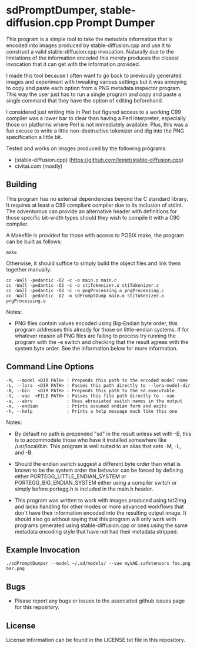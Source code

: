 # sdPromptDumper, stable-diffusion.cpp Prompt Dumper

This program is a simple tool to take the metadata information that is
encoded into images produced by stable-diffusion.cpp and use it to construct 
a valid stable-diffusion.cpp invocation. Naturally due to the limitations of 
the information encoded this merely produces the closest invocation that it 
can get with the information provided. 

I made this tool because I often want to go back to previously generated images 
and experiment with tweaking various settings but it was annoying to copy and
paste each option from a PNG metadata inspector program. This way the user just 
has to run a single program and copy and paste a single command that they 
have the option of editing beforehand.

I considered just writing this in Perl but figured access to a working C99
compiler was a lower bar to clear than having a Perl interpreter, 
especially those on platforms where Perl is not immediately available. Plus, 
this was a fun excuse to write a little non-destructive tokenizer and dig into 
the PNG specification a little bit.

Tested and works on images produced by the following programs:
* [stable-diffusion.cpp] (https://github.com/leejet/stable-diffusion.cpp)
* civitai.com (mostly)

## Building

This program has no external dependencies beyond the C standard library. It 
requires at least a C99 compliant compiler due to its inclusion of stdint. The
adventurous can provide an alternative header with definitions for those 
specific bit-width types should they wish to compile it with a C90 compiler.

A Makefile is provided for those with access to POSIX make, the program can be 
built as follows:

``` shell
make
```

Otherwise, it should suffice to simply build the object files and link them
together manually:

``` shell
cc -Wall -pedantic -O2 -c -o main.o main.c
cc -Wall -pedantic -O2 -c -o stiTokenizer.o stiTokenizer.c
cc -Wall -pedantic -O2 -c -o pngProcessing.o pngProcessing.c
cc -Wall -pedantic -O2 -o sdPromptDump main.o stiTokenizer.o pngProcessing.o
```

Notes: 

* PNG files contain values encoded using Big-Endian byte order, this program
addresses this already for those on little-endian systems. If for whatever
reason all PNG files are failing to process try running the program with the -e
switch and checking that the result agrees with the system byte order. See the
information below for more information.

## Command Line Options

    -M, --model <DIR PATH> : Prepends this path to the encoded model name 
    -L, --lora  <DIR PATH> : Passes this path directly to --lora-model-dir
    -B, --bin   <DIR PATH> : Prepends this path to the sd executable 
    -V, --vae  <FILE PATH> : Passes this file path directly to --vae
    -a, --abrv             : Uses abreviated switch names in the output
    -e, --endian           : Prints assumed endian form and exits
    -h, --help             : Prints a help message much like this one

Notes:

* By default no path is prepended "sd" in the result unless set with -B, this
is to accommodate those who have it installed somewhere like /usr/local/bin. 
This program is well suited to an alias that sets -M, -L, and -B.

* Should the endian switch suggest a different byte order than what is known
to be the system order the behavior can be forced by defining either 
PORTEGG\_LITTLE\_ENDIAN\_SYSTEM or PORTEGG\_BIG\_ENDIAN\_SYSTEM either using
a compiler switch or simply before portegg.h is included in the main.h header.

* This program was written to work with images produced using txt2img and lacks
handling for other modes or more advanced workflows that don't have their 
information encoded into the resulting output image. It should also go without
saying that this program will only work with programs generated using 
stable-diffusion.cpp or ones using the same metadata encoding style that have
not had their metadata stripped.

## Example Invocation

``` shell
./sdPromptDumper --model ~/.sd/models/ --vae myVAE.safetensors foo.png bar.png
```

## Bugs

* Please report any bugs or issues to the associated github issues page for 
this repository.

## License

License information can be found in the LICENSE.txt file in this repository.
